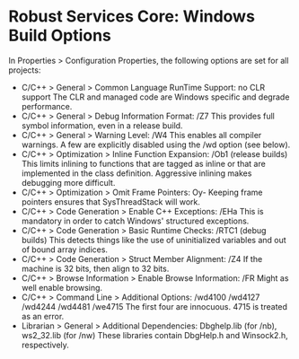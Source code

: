 ﻿# Robust Services Core: Windows Build Options

In Properties > Configuration Properties, the following options are set
for all projects:
- C/C++ > General > Common Language RunTime Support: no CLR support
  The CLR and managed code are Windows specific and degrade performance.
- C/C++ > General > Debug Information Format: /Z7
  This provides full symbol information, even in a release build.
- C/C++ > General > Warning Level: /W4
  This enables all compiler warnings.  A few are explicitly disabled using
  the /wd option (see below).
- C/C++ > Optimization > Inline Function Expansion: /Ob1 (release builds)
  This limits inlining to functions that are tagged as inline or that are
  implemented in the class definition.  Aggressive inlining makes debugging
  more difficult.
- C/C++ > Optimization > Omit Frame Pointers: Oy-
  Keeping frame pointers ensures that SysThreadStack will work.
- C/C++ > Code Generation > Enable C++ Exceptions: /EHa
  This is mandatory in order to catch Windows' structured exceptions.
- C/C++ > Code Generation > Basic Runtime Checks: /RTC1 (debug builds)
  This detects things like the use of uninitialized variables and out of
  bound array indices.
- C/C++ > Code Generation > Struct Member Alignment: /Z4
  If the machine is 32 bits, then align to 32 bits.
- C/C++ > Browse Information > Enable Browse Information: /FR
  Might as well enable browsing.
- C/C++ > Command Line > Additional Options:
    /wd4100 /wd4127 /wd4244 /wd4481 /we4715
  The first four are innocuous.  4715 is treated as an error.
- Librarian > General > Additional Dependencies:
    Dbghelp.lib (for /nb), ws2_32.lib (for /nw)
  These libraries contain DbgHelp.h and Winsock2.h, respectively.
